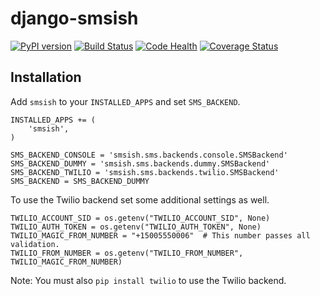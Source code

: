 # django-smsish

[![PyPI version](https://badge.fury.io/py/django-smsish.svg)](https://badge.fury.io/py/django-smsish)
[![Build Status](https://travis-ci.org/RyanBalfanz/django-smsish.svg)](https://travis-ci.org/RyanBalfanz/django-smsish)
[![Code Health](https://landscape.io/github/RyanBalfanz/django-smsish/master/landscape.svg?style=flat)](https://landscape.io/github/RyanBalfanz/django-smsish/master)
[![Coverage Status](https://coveralls.io/repos/github/RyanBalfanz/django-smsish/badge.svg?branch=develop)](https://coveralls.io/github/RyanBalfanz/django-smsish)

Installation
------------

Add `smsish` to your `INSTALLED_APPS` and set `SMS_BACKEND`.

	INSTALLED_APPS += (
		'smsish',
	)

	SMS_BACKEND_CONSOLE = 'smsish.sms.backends.console.SMSBackend'
	SMS_BACKEND_DUMMY = 'smsish.sms.backends.dummy.SMSBackend'
	SMS_BACKEND_TWILIO = 'smsish.sms.backends.twilio.SMSBackend'
	SMS_BACKEND = SMS_BACKEND_DUMMY

To use the Twilio backend set some additional settings as well.

	TWILIO_ACCOUNT_SID = os.getenv("TWILIO_ACCOUNT_SID", None)
	TWILIO_AUTH_TOKEN = os.getenv("TWILIO_AUTH_TOKEN", None)
	TWILIO_MAGIC_FROM_NUMBER = "+15005550006"  # This number passes all validation.
	TWILIO_FROM_NUMBER = os.getenv("TWILIO_FROM_NUMBER", TWILIO_MAGIC_FROM_NUMBER)

Note: You must also `pip install twilio` to use the Twilio backend.

